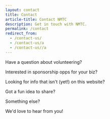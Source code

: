 ```yaml
---
layout: contact
title: Contact
article-title: Contact NMTC
description: Get in touch with NMTC.
permalink: /contact
redirect_from:
  - /contact-us/
  - /contact-us/a
  - /contact-us//a
---
```


Have a question about volunteering?

Interested in sponsorship opps for your biz?

Looking for info that isn't (yet!) on this website?

Got a fun idea to share?

Something else?

We'd love to hear from you!
